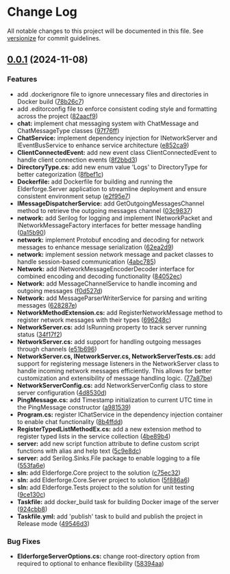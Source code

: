 # Change Log

All notable changes to this project will be documented in this file. See [versionize](https://github.com/versionize/versionize) for commit guidelines.

<a name="0.0.1"></a>
## [0.0.1](https://www.github.com/tgiachi/Elderforge/releases/tag/v0.0.1) (2024-11-08)

### Features

* add .dockerignore file to ignore unnecessary files and directories in Docker build ([78b26c7](https://www.github.com/tgiachi/Elderforge/commit/78b26c748d668470850f3269c12e1c440d27e90a))
* add .editorconfig file to enforce consistent coding style and formatting across the project ([82aacf9](https://www.github.com/tgiachi/Elderforge/commit/82aacf90f8d823beb1e3f814cd9cb52c3a02febf))
* **chat:** implement chat messaging system with ChatMessage and ChatMessageType classes ([97f76ff](https://www.github.com/tgiachi/Elderforge/commit/97f76ff043c445bad7791e82f3dba9f884b099f5))
* **ChatService:** implement dependency injection for INetworkServer and IEventBusService to enhance service architecture ([e852ca9](https://www.github.com/tgiachi/Elderforge/commit/e852ca9d3f29f5a7f40ec0a59b7cf4b5d4708a6b))
* **ClientConnectedEvent:** add new event class ClientConnectedEvent to handle client connection events ([8f2bbd3](https://www.github.com/tgiachi/Elderforge/commit/8f2bbd3dbb7b65ec70e095a9ddfefb33c0bd641b))
* **DirectoryType.cs:** add new enum value 'Logs' to DirectoryType for better categorization ([8fbef1c](https://www.github.com/tgiachi/Elderforge/commit/8fbef1cc29b7aa84348c6f77094665f3cf9a6902))
* **Dockerfile:** add Dockerfile for building and running the Elderforge.Server application to streamline deployment and ensure consistent environment setup ([e2f95e7](https://www.github.com/tgiachi/Elderforge/commit/e2f95e742bd8f1fff52765d5c3de34c40c3d670b))
* **IMessageDispatcherService:** add GetOutgoingMessagesChannel method to retrieve the outgoing messages channel ([03c9837](https://www.github.com/tgiachi/Elderforge/commit/03c9837d714027ac7c0b6fcee1bafed47835bc69))
* **network:** add Serilog for logging and implement INetworkPacket and INetworkMessageFactory interfaces for better message handling ([0a15b90](https://www.github.com/tgiachi/Elderforge/commit/0a15b90951ba12c453155c1583812db0f54f7d7f))
* **network:** implement Protobuf encoding and decoding for network messages to enhance message serialization ([62ea2d9](https://www.github.com/tgiachi/Elderforge/commit/62ea2d98a06c9511d9fe6d00018aa51f52040fb8))
* **network:** implement session network message and packet classes to handle session-based communication ([4abc785](https://www.github.com/tgiachi/Elderforge/commit/4abc785a752dd19f42c1f0ea832b3f05359e928d))
* **Network:** add INetworkMessageEncoderDecoder interface for combined encoding and decoding functionality ([84052ec](https://www.github.com/tgiachi/Elderforge/commit/84052ec3716cb173637b48f5ce8f9a30ffb874e6))
* **Network:** add MessageChannelService to handle incoming and outgoing messages ([f0d527d](https://www.github.com/tgiachi/Elderforge/commit/f0d527de3a464079169960c0cb7799a6d4b9b0a3))
* **Network:** add MessageParserWriterService for parsing and writing messages ([628287e](https://www.github.com/tgiachi/Elderforge/commit/628287e8844ce696b88df8fc059333aa47ba4b72))
* **NetworkMethodExtension.cs:** add RegisterNetworkMessage method to register network messages with their types ([696248c](https://www.github.com/tgiachi/Elderforge/commit/696248c609eebe797b96b3d5be3f544196cb8e0c))
* **NetworkServer.cs:** add IsRunning property to track server running status ([34f17f2](https://www.github.com/tgiachi/Elderforge/commit/34f17f2f32eeb1ec09a6b89d5f9892181f9d7c0a))
* **NetworkServer.cs:** add support for handling outgoing messages through channels ([e51b696](https://www.github.com/tgiachi/Elderforge/commit/e51b69615509ac7b0cacc3e3a89c941a066df241))
* **NetworkServer.cs, INetworkServer.cs, NetworkServerTests.cs:** add support for registering message listeners in the NetworkServer class to handle incoming network messages efficiently. This allows for better customization and extensibility of message handling logic. ([77a87be](https://www.github.com/tgiachi/Elderforge/commit/77a87be76766b0a5c3b72ae60c77df496867d2ba))
* **NetworkServerConfig.cs:** add NetworkServerConfig class to store server configuration ([4d8530d](https://www.github.com/tgiachi/Elderforge/commit/4d8530df2eadd5d0a4856c02d10f3f8dc1e382fb))
* **PingMessage.cs:** add Timestamp initialization to current UTC time in the PingMessage constructor ([a981539](https://www.github.com/tgiachi/Elderforge/commit/a981539f9850a8075ce97f4c0b3eb03462ba67a7))
* **Program.cs:** register IChatService in the dependency injection container to enable chat functionality ([8b4ffdd](https://www.github.com/tgiachi/Elderforge/commit/8b4ffddef36d47f4b5c9f2eaac310467e77ae2c6))
* **RegisterTypedListMethodEx.cs:** add a new extension method to register typed lists in the service collection ([4be89b4](https://www.github.com/tgiachi/Elderforge/commit/4be89b4f0676df29ea4c78d27bec588ae09629ed))
* **server:** add new script function attribute to define custom script functions with alias and help text ([5c9e8dc](https://www.github.com/tgiachi/Elderforge/commit/5c9e8dc5b7ba49d433934476e9e5534f243350f2))
* **server:** add Serilog.Sinks.File package to enable logging to a file ([553fa6e](https://www.github.com/tgiachi/Elderforge/commit/553fa6e77d362758cb8f15e4d81d7de76a28bf50))
* **sln:** add Elderforge.Core project to the solution ([c75ec32](https://www.github.com/tgiachi/Elderforge/commit/c75ec32f5486133b33bc5e6f5cf1fa0133fb20b0))
* **sln:** add Elderforge.Core.Server project to solution ([5f886a6](https://www.github.com/tgiachi/Elderforge/commit/5f886a66b1a51eec56d1f163be14151e9d4ac08c))
* **sln:** add Elderforge.Tests project to the solution for unit testing ([9ce130c](https://www.github.com/tgiachi/Elderforge/commit/9ce130cdd0d66d97cccf3b13ed047d85e444a8a4))
* **Taskfile:** add docker_build task for building Docker image of the server ([924cbb8](https://www.github.com/tgiachi/Elderforge/commit/924cbb88d9ca66bda4ca0c9ae5c2cc6aaaba6604))
* **Taskfile.yml:** add 'publish' task to build and publish the project in Release mode ([49546d3](https://www.github.com/tgiachi/Elderforge/commit/49546d3e5b5bba2a34a1674a424748f147ba86ed))

### Bug Fixes

* **ElderforgeServerOptions.cs:** change root-directory option from required to optional to enhance flexibility ([58394aa](https://www.github.com/tgiachi/Elderforge/commit/58394aa581604a60fac04e28981479b97eb4300b))


